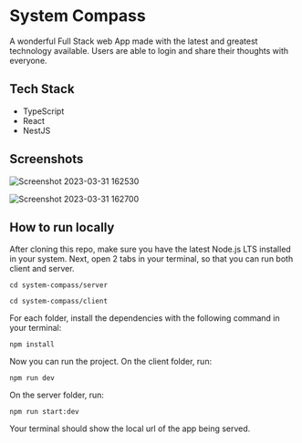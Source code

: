 # System Compass

A wonderful Full Stack web App made with the latest and greatest technology available.
Users are able to login and share their thoughts with everyone.

## Tech Stack

- TypeScript
- React
- NestJS

## Screenshots

![Screenshot 2023-03-31 162530](https://user-images.githubusercontent.com/66519559/229212066-f36e6d31-2b66-433b-ac8e-d8ef80963cf6.png)


![Screenshot 2023-03-31 162700](https://user-images.githubusercontent.com/66519559/229212157-fd015c90-8c7c-4c2c-911e-b7cd74429240.png)


## How to run locally

After cloning this repo, make sure you have the latest Node.js LTS installed in your system. Next, open 2 tabs in your terminal, so that you can run both client and server.

```
cd system-compass/server
```

```
cd system-compass/client
```

For each folder, install the dependencies with the following command in your terminal:

```
npm install
```

Now you can run the project. On the client folder, run:

```
npm run dev
```

On the server folder, run: 

```
npm run start:dev
```

Your terminal should show the local url of the app being served.
